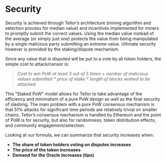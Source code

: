 # Security

Security is achieved through Tellor’s architecture \(mining algorithm and selection process for median value\) and incentives implemented for miners to promptly submit the correct values. Using the median value instead of the average \(or simply just one\) protects the value from being manipulated by a single malicious party submitting an extreme value. Ultimate security however is provided by the staking/dispute mechanism.

Since any value that is disputed will be put to a vote by all token holders, the simple cost to attack/censor is:

> _Cost to win PoW at least 3 out of 5 times + number of malicious values submitted \* price of stake \* length of blocks wished to be attacked_

This “Staked PoW” model allows for Tellor to take advantage of the efficiency and minimalism of a pure PoW design as well as the final security of slashing. The main problem with a pure PoW consensus mechanism is that 51% attacks for significant time periods are relatively trivial on smaller chains. Tellor’s consensus mechanism is handled by Ethereum and the point of PoW is for security, but also for randomness, token distribution effects, and community engagement/selection.

Looking at our formula, we can summarize that security increases when:

* **The share of token holders voting on disputes increases**
* **The price of the token increases**
* **Demand for the Oracle increases \(tips\)**

